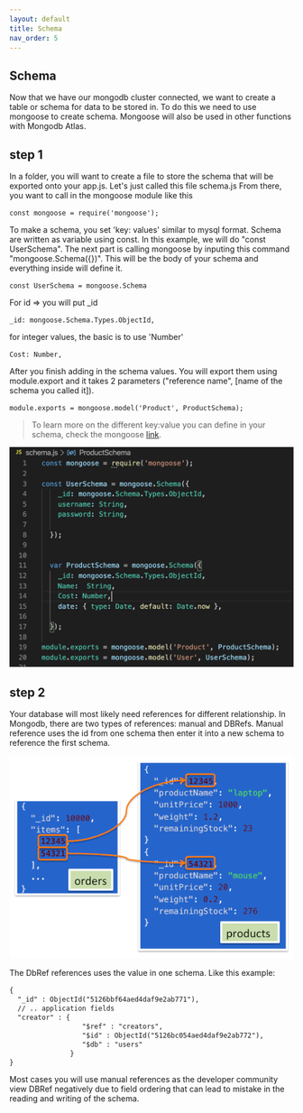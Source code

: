 ```yaml
---
layout: default
title: Schema
nav_order: 5
---
```


## Schema

Now that we have our mongodb cluster connected, we want to create a table or schema for data to be stored in.
To do this we need to use mongoose to create schema. Mongoose will also be used in other functions with Mongodb Atlas.

## step 1

In a folder, you will want to create a file to store the schema that will be exported onto your app.js.
Let's just called this file schema.js
From there, you want to call in the mongoose module like this
```
const mongoose = require('mongoose');
```
To make a schema, you set 'key: values' similar to mysql format. Schema are written as variable using const. 
In this example, we will do "const UserSchema". The next part is calling mongoose by inputing this command "mongoose.Schema({})". This will be the body of your schema and everything inside will define it.

```
const UserSchema = mongoose.Schema
```

For id => you will put _id 

```
_id: mongoose.Schema.Types.ObjectId,
```
for integer values, the basic is to use 'Number'

```
Cost: Number,
```

After you finish adding in the schema values. You will export them using module.export and it takes 2 parameters ("reference name", [name of the schema you called it]).

```
module.exports = mongoose.model('Product', ProductSchema);
```

>To learn more on the different key:value you can define in your schema, check the mongoose [link](https://mongoosejs.com/docs/guide.html).

![mongo](https://github.com/eswong610/user-guide-docs/blob/gh-pages/assets/images/schemajs.png?raw=true)


## step 2 

Your database will most likely need references for different relationship. In Mongodb, there are two types of references: manual and DBRefs. Manual reference uses the id from one schema then enter it into a new schema to reference the first schema.

![reference](https://github.com/eswong610/user-guide-docs/blob/gh-pages/assets/images/reference.png?raw=true)


The DbRef references uses the value in one schema. Like this example:

```
{
  "_id" : ObjectId("5126bbf64aed4daf9e2ab771"),
  // .. application fields
  "creator" : {
                  "$ref" : "creators",
                  "$id" : ObjectId("5126bc054aed4daf9e2ab772"),
                  "$db" : "users"
               }
}
```

Most cases you will use manual references as the developer community view DBRef negatively due to field ordering that can lead to mistake in the reading and writing of the schema.

